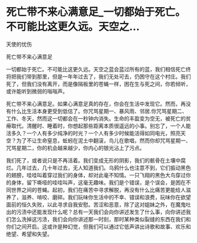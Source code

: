 # 死亡带不来心满意足_一切都始于死亡。不可能比这更久远。天空之...

天使的忧伤

死亡带不来心满意足

一切都始于死亡。不可能比这更久远。天空之蓝会蓝过所有的蓝，我们相信死亡终将把我们带到那里，但是一年年过去了，我们无处可去，仍困守在这个村庄。我们死了，但我们没有离开，而是像隔板里的苍蝇一样，困在生与死之间，你若倾听，或许能听到微弱的嗡嗡声。

死亡带不来心满意足。如果心满意足真的存在，你会在生活中发现它。然而，再没有什么比生活本身更受到低估了。你咒骂星期一、暴风雨、邻居.你咒骂星期二、工作、冬天，然而这一切都会在一秒钟内消失。生命的丰盈变为空无，被死亡的贫瘠取代。清醒时、睡着时，你想起那些距离本质很遥远的小事。别忘了，一个人能活多久？一个人有多少纯净的时光？一个人有多少时候能活得如同电光，照亮天空？为了不让生命窒息，蚯蚓在泥土中翻滚，鸟儿在歌唱，然而你却咒骂星期一、咒骂星期二，你的机会越来越少，你内心的银光沾上了污点。

我们死了，或者说只是不再活着。我们变成无形的阴影，我们的骸骨在土壤中腐烂。几年过去，几十年过去，无人知道我们。乌鸦什么也注意不到，它们振动黑色的翅膀，哇哇叫着穿过我们的身体，却对此毫不知情。一只飞翔的黑色大鸟穿过你的身体，留下嘶哑的哇哇叫声，这毫无趣味。我们是个错误，是个误会，是困在不同世界之间的苍蝇。起初，我们在痛苦中寻求解脱，再没有什么比痛苦更能给人滋养了，滋养、啃咬、磨碎。我们玩味你生活中的不幸、错误和浪费，玩味你在欲望面前的恒久失败，以此寻求自我安慰。苦涩和恶意，除了这对姐妹之外，在魔鬼吐出的污渍中还能发现什么呢？总有一天我们会向你讲述发生了什么事，向你讲述我们怎么洗掉这污渍，我们会向你讲述那一时刻，那时某种类似裂缝的东西在我们和你们之间开启。这或许是种幻觉，但我们可以通过它低声讲出诗歌和故事、欢乐和绝望、希望和失望。